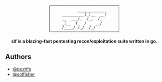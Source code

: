 
<div align="center">

```
╭──────────────────────────────╮
│            _____________     │
│     __________(_)__  __/     │
│     __  ___/_  /__  /_       │
│     _(__  )_  / _  __/       │
│     /____/ /_/  /_/          │
╰──────────────────────────────╯
```

**sif is a blazing-fast pentesting recon/exploitation suite written in go.**

</div>


## Authors

- [@pushfs](https://www.github.com/pushfs)
- [@solfisher](https://www.github.com/solfisher)

